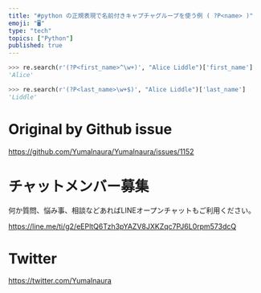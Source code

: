 ```yaml
---
title: "#python の正規表現で名前付きキャプチャグループを使う例 ( ?P<name> )"
emoji: "🖥"
type: "tech"
topics: ["Python"]
published: true
---
```




```py
>>> re.search(r'(?P<first_name>^\w+)', "Alice Liddle")['first_name']
'Alice'
```

```py
>>> re.search(r'(?P<last_name>\w+$)', "Alice Liddle")['last_name']
'Liddle'
```

# Original by Github issue

https://github.com/YumaInaura/YumaInaura/issues/1152








<!-- Update From Qiita API -->

# チャットメンバー募集


何か質問、悩み事、相談などあればLINEオープンチャットもご利用ください。

https://line.me/ti/g2/eEPltQ6Tzh3pYAZV8JXKZqc7PJ6L0rpm573dcQ





# Twitter


https://twitter.com/YumaInaura


<!-- Update From Qiita API -->


